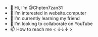 - 👋 Hi, I’m @Chpten7zan31
- 👀 I’m interested in website.computer
- 🌱 I’m currently learning my friend
- 💞️ I’m looking to collaborate on YouTube
- 📫 How to reach me < ↓↓↓ >

<!---
Weuyy anak" kontol
---!>
